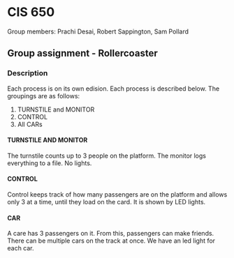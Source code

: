 # CIS 650
Group members: Prachi Desai, Robert Sappington, Sam Pollard
## Group assignment - Rollercoaster

### Description
Each process is on its own edision. Each process is described below. The groupings are as follows:
1. TURNSTILE and MONITOR
2. CONTROL
3. All CARs

#### TURNSTILE AND MONITOR
The turnstile counts up to 3 people on the platform. The monitor logs everything to a file. No lights.

#### CONTROL
Control keeps track of how many passengers are on the platform and allows only 3 at
 a time, until they load on the card. It is shown by LED lights.

#### CAR
A care has 3 passengers on it. From this, passengers can make friends. There can be
 multiple cars on the track at once. We have an led light for each car.


